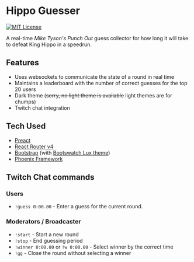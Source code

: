 Hippo Guesser
===

[![MIT License](https://img.shields.io/packagist/l/doctrine/orm.svg)]()

A real-time *Mike Tyson's Punch Out* guess collector for how long it will take
to defeat King Hippo in a speedrun.

## Features
* Uses websockets to communicate the state of a round in real time
* Maintains a leaderboard with the number of correct guesses for the top 20 users
* Dark theme (~~sorry, no light theme is available~~ light themes are for chumps)
* Twitch chat integration

## Tech Used

* [Preact](https://preactjs.com/)
* [React Router v4](https://github.com/ReactTraining/react-router)
* [Bootstrap](https://getbootstrap.com) (with [Bootswatch Lux theme](https://bootswatch.com/lux/))
* [Phoenix Framework](https://phoenixframework.org)

## Twitch Chat commands

### Users
* `!guess 0:00.00` - Enter a guess for the current round.

### Moderators / Broadcaster
* `!start` - Start a new round
* `!stop` - End guessing period
* `!winner 0:00.00` or `!w 0:00.00` - Select winner by the correct time
* `!gg` - Close the round without selecting a winner
